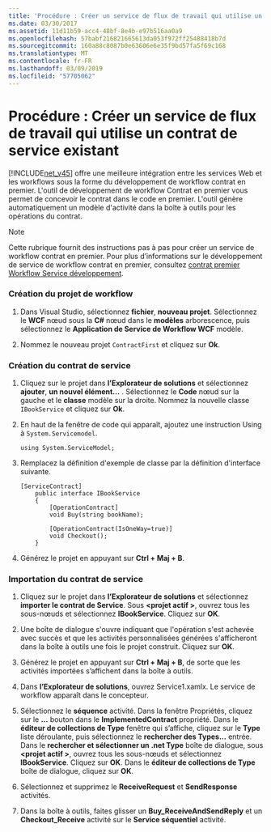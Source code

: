 ```yaml
---
title: 'Procédure : Créer un service de flux de travail qui utilise un contrat de service existant'
ms.date: 03/30/2017
ms.assetid: 11d11b59-acc4-48bf-8e4b-e97b516aa0a9
ms.openlocfilehash: 57babf216821665613da053f972ff25488418b7d
ms.sourcegitcommit: 160a88c8087b0e63606e6e35f9bd57fa5f69c168
ms.translationtype: MT
ms.contentlocale: fr-FR
ms.lasthandoff: 03/09/2019
ms.locfileid: "57705062"
---
```

# <a name="how-to-create-a-workflow-service-that-consumes-an-existing-service-contract"></a>Procédure : Créer un service de flux de travail qui utilise un contrat de service existant
[!INCLUDE[net_v45](../../../includes/net-v45-md.md)] offre une meilleure intégration entre les services Web et les workflows sous la forme du développement de workflow contrat en premier. L'outil de développement de workflow Contrat en premier vous permet de concevoir le contrat dans le code en premier. L'outil génère automatiquement un modèle d'activité dans la boîte à outils pour les opérations du contrat.  
  
> [!NOTE]
>  Cette rubrique fournit des instructions pas à pas pour créer un service de workflow contrat en premier. Pour plus d’informations sur le développement de service de workflow contrat en premier, consultez [contrat premier Workflow Service développement](contract-first-workflow-service-development.md).  
  
### <a name="creating-the-workflow-project"></a>Création du projet de workflow  
  
1.  Dans Visual Studio, sélectionnez **fichier**, **nouveau projet**. Sélectionnez le **WCF** nœud sous la **C#** nœud dans le **modèles** arborescence, puis sélectionnez le **Application de Service de Workflow WCF** modèle.  
  
2.  Nommez le nouveau projet `ContractFirst` et cliquez sur **Ok**.  
  
### <a name="creating-the-service-contract"></a>Création du contrat de service  
  
1.  Cliquez sur le projet dans **l’Explorateur de solutions** et sélectionnez **ajouter**, **un nouvel élément...** . Sélectionnez le **Code** nœud sur la gauche et le **classe** modèle sur la droite. Nommez la nouvelle classe `IBookService` et cliquez sur **Ok**.  
  
2.  En haut de la fenêtre de code qui apparaît, ajoutez une instruction Using à `System.Servicemodel`.  
  
    ```  
    using System.ServiceModel;  
    ```  
  
3.  Remplacez la définition d'exemple de classe par la définition d'interface suivante.  
  
    ```  
    [ServiceContract]  
        public interface IBookService  
        {  
            [OperationContract]  
            void Buy(string bookName);  
  
            [OperationContract(IsOneWay=true)]  
            void Checkout();  
        }  
    ```  
  
4.  Générez le projet en appuyant sur **Ctrl + Maj + B**.  
  
### <a name="importing-the-service-contract"></a>Importation du contrat de service  
  
1.  Cliquez sur le projet dans **l’Explorateur de solutions** et sélectionnez **importer le contrat de Service**. Sous  **\<projet actif >**, ouvrez tous les sous-nœuds et sélectionnez **IBookService**. Cliquez sur **OK**.  
  
2.  Une boîte de dialogue s'ouvre indiquant que l'opération s'est achevée avec succès et que les activités personnalisées générées s'afficheront dans la boîte à outils une fois le projet construit. Cliquez sur **OK**.  
  
3.  Générez le projet en appuyant sur **Ctrl + Maj + B**, de sorte que les activités importées s’affichent dans la boîte à outils.  
  
4.  Dans **l’Explorateur de solutions**, ouvrez Service1.xamlx. Le service de workflow apparaît dans le concepteur.  
  
5.  Sélectionnez le **séquence** activité. Dans la fenêtre Propriétés, cliquez sur le **...** bouton dans le **ImplementedContract** propriété. Dans le **éditeur de collections de Type** fenêtre qui s’affiche, cliquez sur le **Type** liste déroulante, puis sélectionnez le **rechercher des Types...** entrée. Dans le **rechercher et sélectionner un .net Type** boîte de dialogue, sous  **\<projet actif >**, ouvrez tous les sous-nœuds et sélectionnez **IBookService**. Cliquez sur **OK**. Dans le **éditeur de collections de Type** boîte de dialogue, cliquez sur **OK**.  
  
6.  Sélectionnez et supprimez le **ReceiveRequest** et **SendResponse** activités.  
  
7.  Dans la boîte à outils, faites glisser un **Buy_ReceiveAndSendReply** et un **Checkout_Receive** activité sur le **Service séquentiel** activité.
